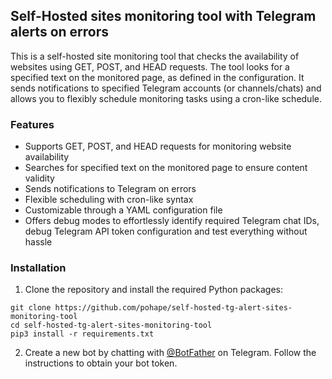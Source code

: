 ## Self-Hosted sites monitoring tool with Telegram alerts on errors
This is a self-hosted site monitoring tool that checks the availability of websites using GET, POST, and HEAD requests. The tool looks for a specified text on the monitored page, as defined in the configuration. It sends notifications to specified Telegram accounts (or channels/chats) and allows you to flexibly schedule monitoring tasks using a cron-like schedule.

### Features
- Supports GET, POST, and HEAD requests for monitoring website availability
- Searches for specified text on the monitored page to ensure content validity
- Sends notifications to Telegram on errors
- Flexible scheduling with cron-like syntax
- Customizable through a YAML configuration file
- Offers debug modes to effortlessly identify required Telegram chat IDs, debug Telegram API token configuration and test everything without hassle

### Installation
1. Clone the repository and install the required Python packages:
```shell
git clone https://github.com/pohape/self-hosted-tg-alert-sites-monitoring-tool
cd self-hosted-tg-alert-sites-monitoring-tool
pip3 install -r requirements.txt
```
2. Create a new bot by chatting with [@BotFather](https://t.me/BotFather) on Telegram. Follow the instructions to obtain your bot token.
